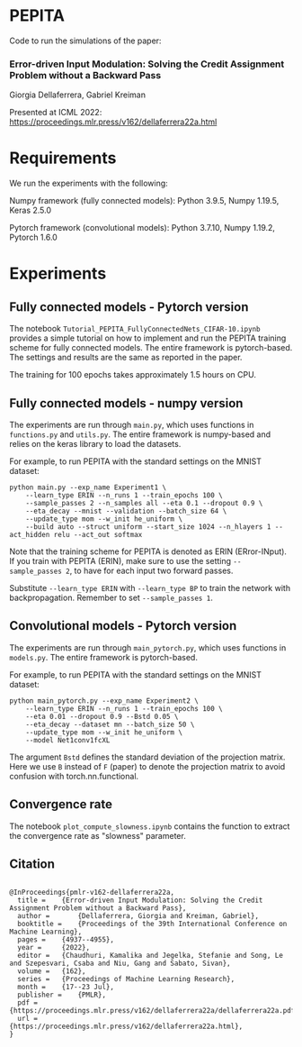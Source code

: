# PEPITA

Code to run the simulations of the paper:
### Error-driven Input Modulation: Solving the Credit Assignment Problem without a Backward Pass

Giorgia Dellaferrera, Gabriel Kreiman

Presented at ICML 2022: https://proceedings.mlr.press/v162/dellaferrera22a.html


# Requirements
We run the experiments with the following:

Numpy framework (fully connected models): Python 3.9.5, Numpy 1.19.5, Keras 2.5.0

Pytorch framework (convolutional models): Python 3.7.10, Numpy 1.19.2, Pytorch 1.6.0


# Experiments  

## Fully connected models - Pytorch version

The notebook `Tutorial_PEPITA_FullyConnectedNets_CIFAR-10.ipynb` provides a simple tutorial on how to implement and run the PEPITA training scheme for fully connected models. The entire framework is pytorch-based. The settings and results are the same as reported in the paper.

The training for 100 epochs takes approximately 1.5 hours on CPU.

## Fully connected models - numpy version

The experiments are run through `main.py`, which uses functions in `functions.py` and `utils.py`. 
The entire framework is numpy-based and relies on the keras library to load the datasets.

For example, to run PEPITA with the standard settings on the MNIST dataset:
```
python main.py --exp_name Experiment1 \
    --learn_type ERIN --n_runs 1 --train_epochs 100 \
    --sample_passes 2 --n_samples all --eta 0.1 --dropout 0.9 \
    --eta_decay --mnist --validation --batch_size 64 \
    --update_type mom --w_init he_uniform \
    --build auto --struct uniform --start_size 1024 --n_hlayers 1 --act_hidden relu --act_out softmax
``` 

Note that the training scheme for PEPITA is denoted as ERIN (ERror-INput). 
If you train with PEPITA (ERIN), make sure to use the setting `--sample_passes 2`, to have for each input two forward passes.

Substitute `--learn_type ERIN` with `--learn_type BP` to train the network with backpropagation. Remember to set `--sample_passes 1`.

## Convolutional models - Pytorch version

The experiments are run through `main_pytorch.py`, which uses functions in `models.py`. The entire framework is pytorch-based.

For example, to run PEPITA with the standard settings on the MNIST dataset:
```
python main_pytorch.py --exp_name Experiment2 \
    --learn_type ERIN --n_runs 1 --train_epochs 100 \
    --eta 0.01 --dropout 0.9 --Bstd 0.05 \
    --eta_decay --dataset mn --batch_size 50 \
    --update_type mom --w_init he_uniform \
    --model Net1conv1fcXL
``` 

The argument `Bstd` defines the standard deviation of the projection matrix. 
Here we use `B` instead of `F` (paper) to denote the projection matrix to avoid confusion with torch.nn.functional.

## Convergence rate

The notebook `plot_compute_slowness.ipynb` contains the function to extract the convergence rate as "slowness" parameter.


## Citation
```

@InProceedings{pmlr-v162-dellaferrera22a,
  title = 	 {Error-driven Input Modulation: Solving the Credit Assignment Problem without a Backward Pass},
  author =       {Dellaferrera, Giorgia and Kreiman, Gabriel},
  booktitle = 	 {Proceedings of the 39th International Conference on Machine Learning},
  pages = 	 {4937--4955},
  year = 	 {2022},
  editor = 	 {Chaudhuri, Kamalika and Jegelka, Stefanie and Song, Le and Szepesvari, Csaba and Niu, Gang and Sabato, Sivan},
  volume = 	 {162},
  series = 	 {Proceedings of Machine Learning Research},
  month = 	 {17--23 Jul},
  publisher =    {PMLR},
  pdf = 	 {https://proceedings.mlr.press/v162/dellaferrera22a/dellaferrera22a.pdf},
  url = 	 {https://proceedings.mlr.press/v162/dellaferrera22a.html},
}

```
